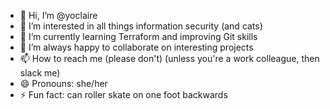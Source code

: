 - 👋 Hi, I’m @yoclaire
- 👀 I’m interested in all things information security (and cats)
- 🌱 I’m currently learning Terraform and improving Git skills
- 💞️ I’m always happy to collaborate on interesting projects 
- 📫 How to reach me (please don't) (unless you're a work colleague, then slack me)
- 😄 Pronouns: she/her
- ⚡ Fun fact: can roller skate on one foot backwards

<!---
yoclaire/yoclaire is a ✨ special ✨ repository because its `README.md` (this file) appears on your GitHub profile.
You can click the Preview link to take a look at your changes.
--->
